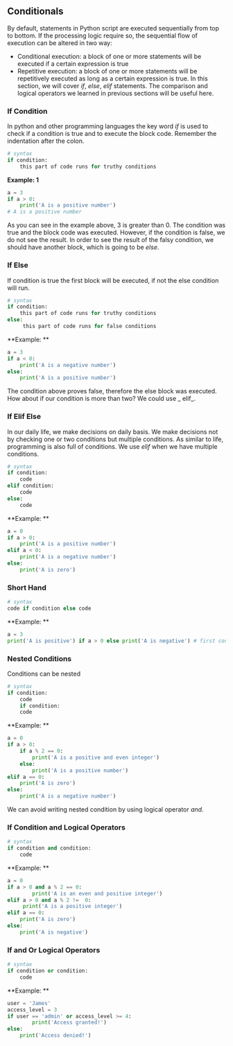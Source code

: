 

## Conditionals

By default, statements in Python script are executed sequentially from top to bottom. If the processing logic require so, the sequential flow of execution can be altered in two way:

- Conditional execution: a block of one or more statements will be executed if a certain expression is true
- Repetitive execution: a block of one or more statements will be repetitively executed as long as a certain expression is true. In this section, we will cover _if_, _else_, _elif_ statements. The comparison and logical operators we learned in previous sections will be useful here.

### If Condition

In python and other programming languages the key word _if_ is used to check if a condition is true and to execute the block code. Remember the indentation after the colon.

```py
# syntax
if condition:
    this part of code runs for truthy conditions
```

**Example: 1**

```py
a = 3
if a > 0:
    print('A is a positive number')
# A is a positive number
```

As you can see in the example above, 3 is greater than 0. The condition was true and the block code was executed. However, if the condition is false, we do not see the result. In order to see the result of the falsy condition, we should have another block, which is going to be _else_.

### If Else

If condition is true the first block will be executed, if not the else condition will run.

```py
# syntax
if condition:
    this part of code runs for truthy conditions
else:
     this part of code runs for false conditions
```

**Example: **

```py
a = 3
if a < 0:
    print('A is a negative number')
else:
    print('A is a positive number')
```

The condition above proves false, therefore the else block was executed. How about if our condition is more than two? We could use _ elif_.

### If Elif Else

In our daily life, we make decisions on daily basis. We make decisions not by checking one or two conditions but multiple conditions. As similar to life, programming is also full of conditions. We use _elif_ when we have multiple conditions.

```py
# syntax
if condition:
    code
elif condition:
    code
else:
    code

```

**Example: **

```py
a = 0
if a > 0:
    print('A is a positive number')
elif a < 0:
    print('A is a negative number')
else:
    print('A is zero')
```

### Short Hand

```py
# syntax
code if condition else code
```

**Example: **

```py
a = 3
print('A is positive') if a > 0 else print('A is negative') # first condition met, 'A is positive' will be printed
```

### Nested Conditions

Conditions can be nested

```py
# syntax
if condition:
    code
    if condition:
    code
```

**Example: **

```py
a = 0
if a > 0:
    if a % 2 == 0:
        print('A is a positive and even integer')
    else:
        print('A is a positive number')
elif a == 0:
    print('A is zero')
else:
    print('A is a negative number')

```

We can avoid writing nested condition by using logical operator _and_.

### If Condition and Logical Operators

```py
# syntax
if condition and condition:
    code
```

**Example: **

```py
a = 0
if a > 0 and a % 2 == 0:
        print('A is an even and positive integer')
elif a > 0 and a % 2 !=  0:
     print('A is a positive integer')
elif a == 0:
    print('A is zero')
else:
    print('A is negative')
```

### If and Or Logical Operators

```py
# syntax
if condition or condition:
    code
```

**Example: **

```py
user = 'James'
access_level = 3
if user == 'admin' or access_level >= 4:
        print('Access granted!')
else:
    print('Access denied!')
```

